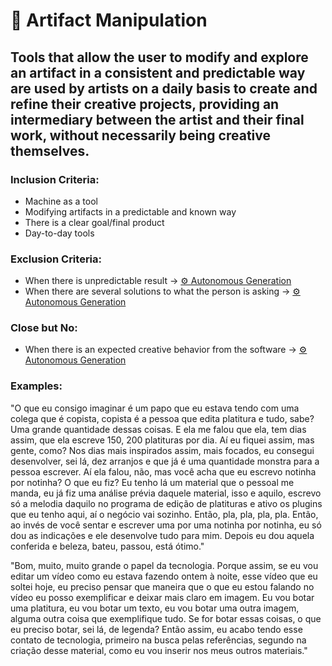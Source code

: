 # 🔧 Artifact Manipulation

## Tools that allow the user to modify and explore an artifact in a consistent and predictable way are used by artists on a daily basis to create and refine their creative projects, providing an intermediary between the artist and their final work, without necessarily being creative themselves.

### Inclusion Criteria:

* Machine as a tool
* Modifying artifacts in a predictable and known way
* There is a clear goal/final product
* Day-to-day tools

### Exclusion Criteria:

* When there is unpredictable result → [⚙️ Autonomous Generation](autonomous-generation.md "mention")
* When there are several solutions to what the person is asking → [⚙️ Autonomous Generation](autonomous-generation.md "mention")

### Close but No:

* When there is an expected creative behavior from the software → [⚙️ Autonomous Generation](autonomous-generation.md "mention")

### Examples:

"O que eu consigo imaginar é um papo que eu estava tendo com uma colega que é copista, copista é a pessoa que edita platitura e tudo, sabe? Uma grande quantidade dessas coisas. E ela me falou que ela, tem dias assim, que ela escreve 150, 200 platituras por dia. Aí eu fiquei assim, mas gente, como? Nos dias mais inspirados assim, mais focados, eu consegui desenvolver, sei lá, dez arranjos e que já é uma quantidade monstra para a pessoa escrever. Aí ela falou, não, mas você acha que eu escrevo notinha por notinha? O que eu fiz? Eu tenho lá um material que o pessoal me manda, eu já fiz uma análise prévia daquele material, isso e aquilo, escrevo só a melodia daquilo no programa de edição de platituras e ativo os plugins que eu tenho aqui, aí o negócio vai sozinho. Então, pla, pla, pla, pla. Então, ao invés de você sentar e escrever uma por uma notinha por notinha, eu só dou as indicações e ele desenvolve tudo para mim. Depois eu dou aquela conferida e beleza, bateu, passou, está ótimo."

"Bom, muito, muito grande o papel da tecnologia. Porque assim, se eu vou editar um vídeo como eu estava fazendo ontem à noite, esse vídeo que eu soltei hoje, eu preciso pensar que maneira que o que eu estou falando no vídeo eu posso exemplificar e deixar mais claro em imagem. Eu vou botar uma platitura, eu vou botar um texto, eu vou botar uma outra imagem, alguma outra coisa que exemplifique tudo. Se for botar essas coisas, o que eu preciso botar, sei lá, de legenda? Então assim, eu acabo tendo esse contato de tecnologia, primeiro na busca pelas referências, segundo na criação desse material, como eu vou inserir nos meus outros materiais."
